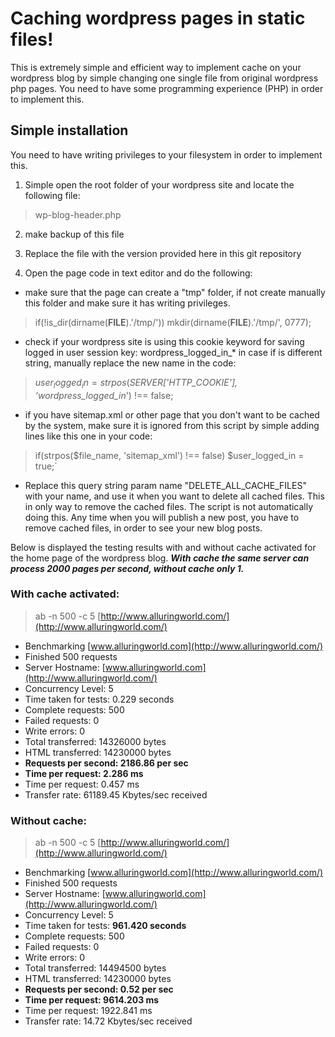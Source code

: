 # Caching wordpress pages in static files!

This is extremely simple and efficient way to implement cache on your wordpress blog by simple changing one single file from original wordpress php pages. You need to have some programming experience (PHP) in order to implement this.

## Simple installation

You need to have writing privileges to your filesystem in order to implement this. 

1. Simple open the root folder of your wordpress site and locate the following file:
> wp-blog-header.php

2. make backup of this file

3. Replace the file with the version provided here in this git repository

4. Open the page code in text editor and do the following:

* make sure that the page can create a "tmp" folder, if not create manually this folder and make sure it has writing privileges.
> if(!is_dir(dirname(__FILE__).'/tmp/'))
>    mkdir(dirname(__FILE__).'/tmp/', 0777);

* check if your wordpress site is using this cookie keyword for saving logged in user session key: wordpress_logged_in_*
in case if is different string, manually replace the new name in the code:
> $user_logged_in = strpos($_SERVER['HTTP_COOKIE'], 'wordpress_logged_in_') !== false;

* if you have sitemap.xml or other page that you don't want to be cached by the system, make sure it is ignored from this script by simple adding lines like this one in your code:
> if(strpos($file_name, 'sitemap_xml') !== false) $user_logged_in = true;`

* Replace this query string param name "DELETE_ALL_CACHE_FILES" with your name, and use it when you want to delete all cached files. This in only way to remove the cached files. The script is not automatically doing this. Any time when you will publish a new post, you have to remove cached files, in order to see your new blog posts.

Below is displayed the testing results with and without cache activated for the home page of the wordpress blog.
**_With cache the same server can process 2000 pages per second, without cache only 1._**

### With cache activated:
> ab -n 500 -c 5 [http://www.alluringworld.com/](http://www.alluringworld.com/)

* Benchmarking [www.alluringworld.com](http://www.alluringworld.com/)
* Finished 500 requests
* Server Hostname:        [www.alluringworld.com](http://www.alluringworld.com/)
* Concurrency Level:      5
* Time taken for tests:   0.229 seconds
* Complete requests:      500
* Failed requests:        0
* Write errors:           0
* Total transferred:      14326000 bytes
* HTML transferred:       14230000 bytes
* **Requests per second:    2186.86 per sec**
* **Time per request:       2.286 ms**
* Time per request:       0.457 ms
* Transfer rate:          61189.45 Kbytes/sec received

### Without cache:
> ab -n 500 -c 5 [http://www.alluringworld.com/](http://www.alluringworld.com/)

* Benchmarking [www.alluringworld.com](http://www.alluringworld.com/)
* Finished 500 requests
* Server Hostname:        [www.alluringworld.com](http://www.alluringworld.com/)
* Concurrency Level:      5
* Time taken for tests:   **961.420 seconds**
* Complete requests:      500
* Failed requests:        0
* Write errors:           0
* Total transferred:      14494500 bytes
* HTML transferred:       14230000 bytes
* **Requests per second:    0.52 per sec**
* **Time per request:       9614.203 ms**
* Time per request:       1922.841 ms
* Transfer rate:          14.72 Kbytes/sec received
